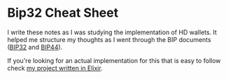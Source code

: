 # Bip32 Cheat Sheet

I write these notes as I was studying the implementation of HD wallets. 
It helped me structure my thoughts as I went through the BIP documents ([BIP32](https://github.com/bitcoin/bips/blob/master/bip-0032.mediawiki) and [BIP44](https://github.com/bitcoin/bips/blob/master/bip-0044.mediawiki)).

If you're looking for an actual implementation for this that is easy to follow check [my project written in Elixir](https://github.com/AgileAlpha/block_keys).

